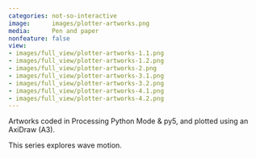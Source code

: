 ```yaml
---
categories: not-so-interactive
image:      images/plotter-artworks.png
media:      Pen and paper
nonfeature: false
view:
- images/full_view/plotter-artworks-1.1.png
- images/full_view/plotter-artworks-1.2.png
- images/full_view/plotter-artworks-2.png
- images/full_view/plotter-artworks-3.1.png
- images/full_view/plotter-artworks-3.2.png
- images/full_view/plotter-artworks-4.1.png
- images/full_view/plotter-artworks-4.2.png
---
```

Artworks coded in Processing Python Mode & py5, and plotted using an AxiDraw (A3). 

This series explores wave motion.
